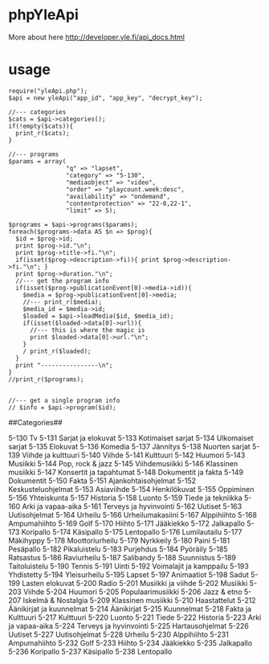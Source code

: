 # phpYleApi

More about here
http://developer.yle.fi/api_docs.html

# usage #

```
require("yleApi.php");
$api = new yleApi("app_id", "app_key", "decrypt_key");

//--- categories
$cats = $api->categories();
if(!empty($cats)){
  print_r($cats);
}

//--- programs
$params = array(
                "q" => "lapset", 
                "category" => "5-130", 
                "mediaobject" => "video", 
                "order" => "playcount.week:desc",
                "availability" => "ondemand",
                "contentprotection" => "22-0,22-1",
                "limit" => 5);

$programs = $api->programs($params);
foreach($programs->data AS $n => $prog){
  $id = $prog->id;
  print $prog->id."\n";
  print $prog->title->fi."\n";
  if(isset($prog->description->fi)){ print $prog->description->fi."\n"; }
  print $prog->duration."\n";
  //--- get the program info
  if(isset($prog->publicationEvent[0]->media->id)){
    $media = $prog->publicationEvent[0]->media;
    //--- print_r($media);
    $media_id = $media->id;
    $loaded = $api->loadMedia($id, $media_id);
    if(isset($loaded->data[0]->url)){
      //--- this is where the magic is
      print $loaded->data[0]->url."\n";
    }
    / print_r($loaded);
  }
  print "----------------\n";
}
//print_r($programs);


//--- get a single program info
// $info = $api->program($id);

```

##Categories##

5-130 Tv
  5-131 Sarjat ja elokuvat
    5-133 Kotimaiset sarjat
    5-134 Ulkomaiset sarjat
    5-135 Elokuvat
    5-136 Komedia
    5-137 Jännitys
    5-138 Nuorten sarjat
  5-139 Viihde ja kulttuuri
    5-140 Viihde
    5-141 Kulttuuri
    5-142 Huumori
    5-143 Musiikki
    5-144 Pop, rock & jazz
    5-145 Viihdemusiikki
    5-146 Klassinen musiikki
    5-147 Konsertit ja tapahtumat
  5-148 Dokumentit ja fakta
    5-149 Dokumentit
    5-150 Fakta
    5-151 Ajankohtaisohjelmat
    5-152 Keskusteluohjelmat
    5-153 Asiaviihde
    5-154 Henkilökuvat
    5-155 Oppiminen
    5-156 Yhteiskunta
    5-157 Historia
    5-158 Luonto
    5-159 Tiede ja tekniikka
    5-160 Arki ja vapaa-aika
    5-161 Terveys ja hyvinvointi
  5-162 Uutiset
    5-163 Uutisohjelmat
  5-164 Urheilu
    5-166 Urheilumakasiini
    5-167 Alppihiihto
    5-168 Ampumahiihto
    5-169 Golf
    5-170 Hiihto
    5-171 Jääkiekko
    5-172 Jalkapallo
    5-173 Koripallo
    5-174 Käsipallo
    5-175 Lentopallo
    5-176 Lumilautailu
    5-177 Mäkihyppy
    5-178 Moottoriurheilu
    5-179 Nyrkkeily
    5-180 Paini
    5-181 Pesäpallo
    5-182 Pikaluistelu
    5-183 Purjehdus
    5-184 Pyöräily
    5-185 Ratsastus
    5-186 Raviurheilu
    5-187 Salibandy
    5-188 Suunnistus
    5-189 Taitoluistelu
    5-190 Tennis
    5-191 Uinti
    5-192 Voimalajit ja kamppailu
    5-193 Yhdistetty
    5-194 Yleisurheilu
  5-195 Lapset
    5-197 Animaatiot
    5-198 Sadut
    5-199 Lasten elokuvat
5-200 Radio
  5-201 Musiikki ja viihde
    5-202 Musiikki
    5-203 Viihde
    5-204 Huumori
    5-205 Populaarimusiikki
    5-206 Jazz & etno
    5-207 Iskelmä & Nostalgia
    5-209 Klassinen musiikki
    5-210 Haastattelut
  5-212 Äänikirjat ja kuunnelmat
    5-214 Äänikirjat
    5-215 Kuunnelmat
  5-218 Fakta ja Kulttuuri
    5-217 Kulttuuri
    5-220 Luonto
    5-221 Tiede
    5-222 Historia
    5-223 Arki ja vapaa-aika
    5-224 Terveys ja hyvinvointi
    5-225 Hartausohjelmat
  5-226 Uutiset
    5-227 Uutisohjelmat
  5-228 Urheilu
    5-230 Alppihiihto
    5-231 Ampumahiihto
    5-232 Golf
    5-233 Hiihto
    5-234 Jääkiekko
    5-235 Jalkapallo
    5-236 Koripallo
    5-237 Käsipallo
    5-238 Lentopallo
    